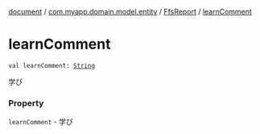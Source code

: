 [document](../../index.md) / [com.myapp.domain.model.entity](../index.md) / [FfsReport](index.md) / [learnComment](./learn-comment.md)

# learnComment

`val learnComment: `[`String`](https://kotlinlang.org/api/latest/jvm/stdlib/kotlin/-string/index.html)

学び

### Property

`learnComment` - 学び